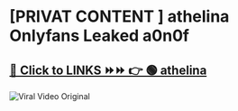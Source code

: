 
 # [PRIVAT CONTENT ] athelina Onlyfans Leaked a0n0f

## <h2><a href="https://clipsfans.com/athelina&ref=git">🔗 Click to LINKS ⏩⏩ 👉 🟢 athelina </a></h2>

<a href="https://clipsfans.com/athelina&ref=git" rel="nofollow" data-target="animated-image.originalLink"><img src="https://i.ibb.co.com/xMMVF88/686577567.gif" alt="Viral Video Original" style="max-width: 100%; display: inline-block;" data-target="animated-image.originalImage"></a>

